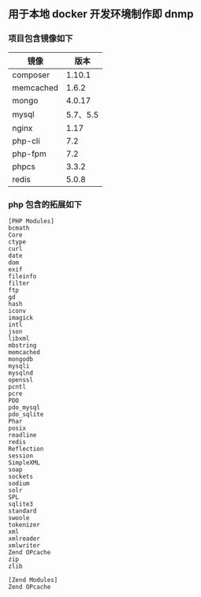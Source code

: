 ## 用于本地 docker 开发环境制作即 dnmp  
 
### 项目包含镜像如下

镜像 | 版本
---|---
composer | 1.10.1
memcached | 1.6.2
mongo | 4.0.17
mysql | 5.7、5.5
nginx | 1.17
php-cli | 7.2
php-fpm | 7.2
phpcs | 3.3.2
redis | 5.0.8

### php 包含的拓展如下

```
[PHP Modules]
bcmath
Core
ctype
curl
date
dom
exif
fileinfo
filter
ftp
gd
hash
iconv
imagick
intl
json
libxml
mbstring
memcached
mongodb
mysqli
mysqlnd
openssl
pcntl
pcre
PDO
pdo_mysql
pdo_sqlite
Phar
posix
readline
redis
Reflection
session
SimpleXML
soap
sockets
sodium
solr
SPL
sqlite3
standard
swoole
tokenizer
xml
xmlreader
xmlwriter
Zend OPcache
zip
zlib

[Zend Modules]
Zend OPcache

```